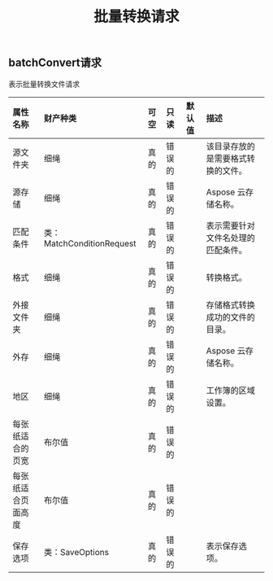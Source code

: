 ﻿---
title: 批量转换请求
second_title: Aspose.Cells Cloud Documen
type: docs
url: /zh/specification/model/batchconvertrequest/
description: Aspose.Cells 云模型规范：BatchConvertRequest。轻松处理 Excel 和其他电子表格文档，具有打开、生成、编辑、拆分、合并、比较和转换等功能
kwords: Excel，Office，电子表格，云 REST API，BatchConvertRequest
weight: 50
---
## **batchConvert请求**

表示批量转换文件请求

|属性名称|财产种类|可空|只读|默认值|描述|
|:- |:- |:- |:- |:- |:- |
|源文件夹|细绳|真的|错误的||该目录存放的是需要格式转换的文件。|
|源存储|细绳|真的|错误的||Aspose 云存储名称。|
|匹配条件|类：MatchConditionRequest|真的|错误的||表示需要针对文件名处理的匹配条件。|
|格式|细绳|真的|错误的||转换格式。|
|外接文件夹|细绳|真的|错误的||存储格式转换成功的文件的目录。|
|外存|细绳|真的|错误的||Aspose 云存储名称。|
|地区|细绳|真的|错误的||工作簿的区域设置。|
|每张纸适合的页宽|布尔值|真的|错误的|||
|每张纸适合页面高度|布尔值|真的|错误的|||
|保存选项|类：SaveOptions|真的|错误的||表示保存选项。|

